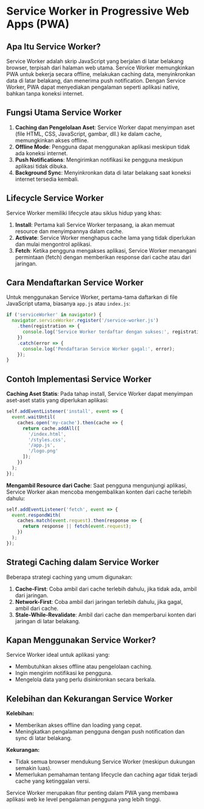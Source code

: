 
# Service Worker in Progressive Web Apps (PWA)

## Apa Itu Service Worker?
Service Worker adalah skrip JavaScript yang berjalan di latar belakang browser, terpisah dari halaman web utama. Service Worker memungkinkan PWA untuk bekerja secara offline, melakukan caching data, menyinkronkan data di latar belakang, dan menerima push notification. Dengan Service Worker, PWA dapat menyediakan pengalaman seperti aplikasi native, bahkan tanpa koneksi internet.

## Fungsi Utama Service Worker
1. **Caching dan Pengelolaan Aset**: Service Worker dapat menyimpan aset (file HTML, CSS, JavaScript, gambar, dll.) ke dalam cache, memungkinkan akses offline.
2. **Offline Mode**: Pengguna dapat menggunakan aplikasi meskipun tidak ada koneksi internet.
3. **Push Notifications**: Mengirimkan notifikasi ke pengguna meskipun aplikasi tidak dibuka.
4. **Background Sync**: Menyinkronkan data di latar belakang saat koneksi internet tersedia kembali.

## Lifecycle Service Worker
Service Worker memiliki lifecycle atau siklus hidup yang khas:
1. **Install**: Pertama kali Service Worker terpasang, ia akan memuat resource dan menyimpannya dalam cache.
2. **Activate**: Service Worker menghapus cache lama yang tidak diperlukan dan mulai mengontrol aplikasi.
3. **Fetch**: Ketika pengguna mengakses aplikasi, Service Worker menangani permintaan (fetch) dengan memberikan response dari cache atau dari jaringan.

## Cara Mendaftarkan Service Worker
Untuk menggunakan Service Worker, pertama-tama daftarkan di file JavaScript utama, biasanya `app.js` atau `index.js`:
```javascript
if ('serviceWorker' in navigator) {
  navigator.serviceWorker.register('/service-worker.js')
    .then(registration => {
      console.log('Service Worker terdaftar dengan sukses:', registration);
    })
    .catch(error => {
      console.log('Pendaftaran Service Worker gagal:', error);
    });
}
```

## Contoh Implementasi Service Worker
**Caching Aset Statis**: Pada tahap install, Service Worker dapat menyimpan aset-aset statis yang diperlukan aplikasi:
```javascript
self.addEventListener('install', event => {
  event.waitUntil(
    caches.open('my-cache').then(cache => {
      return cache.addAll([
        '/index.html',
        '/styles.css',
        '/app.js',
        '/logo.png'
      ]);
    })
  );
});
```

**Mengambil Resource dari Cache**: Saat pengguna mengunjungi aplikasi, Service Worker akan mencoba mengembalikan konten dari cache terlebih dahulu:
```javascript
self.addEventListener('fetch', event => {
  event.respondWith(
    caches.match(event.request).then(response => {
      return response || fetch(event.request);
    })
  );
});
```

## Strategi Caching dalam Service Worker
Beberapa strategi caching yang umum digunakan:
1. **Cache-First**: Coba ambil dari cache terlebih dahulu, jika tidak ada, ambil dari jaringan.
2. **Network-First**: Coba ambil dari jaringan terlebih dahulu, jika gagal, ambil dari cache.
3. **Stale-While-Revalidate**: Ambil dari cache dan memperbarui konten dari jaringan di latar belakang.

## Kapan Menggunakan Service Worker?
Service Worker ideal untuk aplikasi yang:
- Membutuhkan akses offline atau pengelolaan caching.
- Ingin mengirim notifikasi ke pengguna.
- Mengelola data yang perlu disinkronkan secara berkala.

## Kelebihan dan Kekurangan Service Worker
**Kelebihan:**
- Memberikan akses offline dan loading yang cepat.
- Meningkatkan pengalaman pengguna dengan push notification dan sync di latar belakang.

**Kekurangan:**
- Tidak semua browser mendukung Service Worker (meskipun dukungan semakin luas).
- Memerlukan pemahaman tentang lifecycle dan caching agar tidak terjadi cache yang ketinggalan versi.

Service Worker merupakan fitur penting dalam PWA yang membawa aplikasi web ke level pengalaman pengguna yang lebih tinggi.
